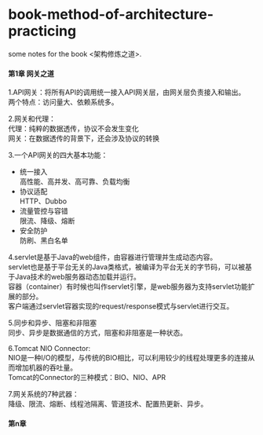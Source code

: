 # book-method-of-architecture-practicing
some notes for the book <架构修炼之道>.

#### 第1章 网关之道
1.API网关：将所有API的调用统一接入API网关层，由网关层负责接入和输出。<br>
两个特点：访问量大、依赖系统多。

2.网关和代理：<br>
代理：纯粹的数据透传，协议不会发生变化<br>
网关：在数据透传的背景下，还会涉及协议的转换

3.一个API网关的四大基本功能：
- 统一接入<br>
高性能、高并发、高可靠、负载均衡
- 协议适配<br>
HTTP、Dubbo
- 流量管控与容错<br>
限流、降级、熔断
- 安全防护<br>
防刷、黑白名单

4.servlet是基于Java的web组件，由容器进行管理并生成动态内容。<br>
servlet也是基于平台无关的Java类格式，被编译为平台无关的字节码，可以被基于Java技术的web服务器动态加载并运行。<br>
容器（container）有时候也叫作servlet引擎，是web服务器为支持servlet功能扩展的部分。<br>
客户端通过servlet容器实现的request/response模式与servlet进行交互。

5.同步和异步、阻塞和非阻塞<br>
同步、异步是数据通信的方式，阻塞和非阻塞是一种状态。

6.Tomcat NIO Connector:<br>
NIO是一种I/O的模型，与传统的BIO相比，可以利用较少的线程处理更多的连接从而增加机器的吞吐量。<br>
Tomcat的Connector的三种模式：BIO、NIO、APR

7.网关系统的7种武器：<br>
降级、限流、熔断、线程池隔离、管道技术、配置热更新、异步。

#### 第n章
